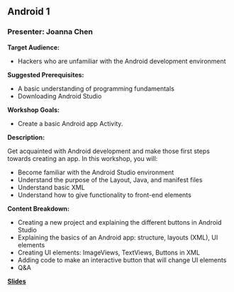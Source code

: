 ## Android 1
### Presenter: Joanna Chen

**Target Audience:** 
- Hackers who are unfamiliar with the Android development environment

**Suggested Prerequisites:** 
- A basic understanding of programming fundamentals 
- Downloading Android Studio
 
**Workshop Goals:**
- Create a basic Android app Activity. 
 
**Description:**

Get acquainted with Android development and make those first steps towards creating an app. In this workshop, you will: 
- Become familiar with the Android Studio environment 
- Understand the purpose of the Layout, Java, and manifest files
- Understand basic XML
- Understand how to give functionality to front-end elements

**Content Breakdown:**
- Creating a new project and explaining the different buttons in Android Studio
- Explaining the basics of an Android app: structure, layouts (XML), UI elements 
- Creating UI elements: ImageViews, TextViews, Buttons in XML
- Adding code to make an interactive button that will change UI elements
- Q&A

**[Slides](https://docs.google.com/presentation/d/1y4i5Xp9gnhDlRnCHXAHhfjvx3MKwnh3D48TEhDL8soY/edit?usp=sharing)**
